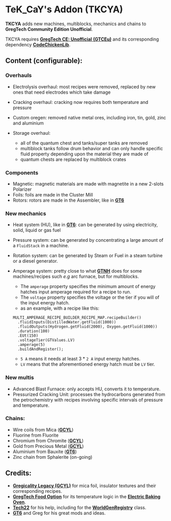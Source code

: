 # TeK_CaY's Addon (TKCYA)

**TKCYA** adds new machines, multiblocks, mechanics and chains to **GregTech Community Edition Unofficial**.


TKCYA requires [**GregTech CE: Unofficial** **(GTCEu)**](https://github.com/GregTechCEu/GregTech) and its corresponding dependency [**CodeChickenLib**](https://www.curseforge.com/minecraft/mc-mods/codechicken-lib-1-8).

## Content (configurable):

### Overhauls
* Electrolysis overhaul: most recipes were removed, replaced by new ones that need electrodes which take damage
* Cracking overhaul: cracking now requires both temperature and pressure
* Custom oregen: removed native metal ores, including iron, tin, gold, zinc and aluminium

* Storage overhaul:

    * all of the quantum chest and tanks/super tanks are removed
    * multiblock tanks follow drum behavior and can only handle specific fluid property depending upon the material they are made of
    * quantum chests are replaced by multiblock crates

### Components
* Magnetic: magnetic materials are made with magnetite in a new 2-slots Polarizer
* Foils: foils are made in the Cluster Mill
* Rotors: rotors are made in the Assembler, like in [**GT6**](https://github.com/GregTech6)

### New mechanics
* Heat system (HU), like in [**GT6**](https://github.com/GregTech6): can be generated by using electricity, solid, liquid or gas fuel
* Pressure system: can be generated by concentrating a large amount of a ``FluidStack`` in a machine.
* Rotation system: can be generated by Steam or Fuel in a steam turbine or a diesel generator.
* Amperage system: pretty close to what [**GTNH**](https://github.com/GTNewHorizons) does for some machines/recipes such *e.g* arc furnace, but for multiblocks.
  * The `amperage` property specifies the minimum amount of energy hatches input amperage required for a recipe to run. 
  * The `voltage` property specifies the voltage or the tier if you will of the input energy hatch.
  * as an example, with a recipe like this:
  
  ```
  MULTI_AMPERAGE_RECIPE_BUILDER_RECIPE_MAP.recipeBuilder()
    .fluidInputs(DistilledWater.getFluid(1000)) 
    .fluidOutputs(Hydrogen.getFluid(2000), Oxygen.getFluid(1000))
    .duration(100)
    .EUt(150)
    .voltageTier(GTValues.LV)
    .amperage(5)
    .buildAndRegister();
  ```
  
    * `5 A` means it needs at least 3 * `2 A` input energy hatches.
    * `LV` means that the aforementioned energy hatch must be `LV` tier.

### New multis
* Advanced Blast Furnace: only accepts HU, converts it to temperature.
* Pressurized Cracking Unit: processes the hydrocarbons generated from the petrochemistry with recipes involving specific
intervals of pressure and temperature.

### Chains:
* Wire coils from Mica ([**GCYL**](https://github.com/GregTechCEu/gregicality-legacy))
* Fluorine from Fluorite
* Chromium from Chromite ([**GCYL**](https://github.com/GregTechCEu/gregicality-legacy))
* Gold from Precious Metal ([**GCYL**](https://github.com/GregTechCEu/gregicality-legacy))
* Aluminium from Bauxite ([**GT6**](https://github.com/GregTech6))
* Zinc chain from Sphalerite (on-going)

## Credits: 
* [**Gregicality Legacy (GCYL)**](https://github.com/GregTechCEu/gregicality-legacy) for mica foil, insulator textures and their corresponding recipes.
* [**GregTech Food Option**](https://github.com/bruberu/GregTechFoodOption) for its temperature logic in the [**Electric Baking Oven**](https://github.com/bruberu/GregTechFoodOption/blob/master/src/main/java/gregtechfoodoption/machines/multiblock/MetaTileEntityElectricBakingOven.java).
* [**Tech22**](https://github.com/TechLord22) for his help, including for the [**WorldGenRegistry**](https://github.com/tekcay/tekcays_addon/blob/master/src/main/java/tekcays_addon/api/worldgen/TKCYAWorldGenRegistry.java) class.
* [**GT6**](https://github.com/GregTech6) and Greg for his great mods and ideas.
